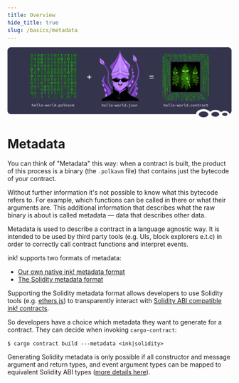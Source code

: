 ```yaml
---
title: Overview
hide_title: true
slug: /basics/metadata
---
```


![Metadata Title Picture](/img/title/metadata-revive.svg)

# Metadata

You can think of "Metadata" this way: when a contract is built,
the product of this process is a binary (the `.polkavm` file) that 
contains just the bytecode of your contract. 

Without further information it's
not possible to know what this bytecode refers to. For example,
which functions can be called in there or what their arguments
are. This additional information that describes what the raw binary
is about is called metadata — data that describes other data.

Metadata is used to describe a contract in a language agnostic way. 
It is intended to be used by third party tools (e.g. UIs, block explorers e.t.c) 
in order to correctly call contract functions and interpret events.

ink! supports two formats of metadata:

* [Our own native ink! metadata format](./ink-format.md)
* [The Solidity metadata format](./solidity-format.md)

Supporting the Solidity metadata format allows developers to use Solidity tools
(e.g. [ethers.js][ethers-js]) to transparently interact with 
[Solidity ABI compatible ink! contracts][sol-compat].

So developers have a choice which metadata they want to generate for a contract.
They can decide when invoking `cargo-contract`:

```shell
$ cargo contract build ---metadata <ink|solidity>
```

Generating Solidity metadata is only possible if all constructor and message 
argument and return types, and event argument types can be mapped to 
equivalent Solidity ABI types ([more details here][sol-type-mapping]).

[ethers-js]: https://docs.ethers.org/
[sol-compat]: ../../background/solidity-metamask-compat.md
[sol-type-mapping]: ../../background/solidity-metamask-compat.md#rustink-to-solidity-abi-type-mapping